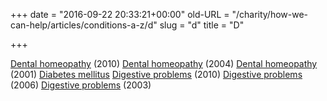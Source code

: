 +++
date = "2016-09-22 20:33:21+00:00"
old-URL = "/charity/how-we-can-help/articles/conditions-a-z/d"
slug = "d"
title = "D"

+++

[Dental homeopathy](http://localhost/how-we-can-help-you/conditions-a-z/top-5-reasons-we-visit-the-dentist/) (2010)
[Dental homeopathy](http://localhost/how-we-can-help-you/conditions-a-z/in-the-dentists-chair/) (2004)
[Dental homeopathy](http://localhost/how-we-can-help-you/conditions-a-z/dental-homeopathy-an-accidental-introduction/) (2001)
[Diabetes mellitus](http://localhost/how-we-can-help-you/conditions-a-z/diabetes-mellitus/)
[Digestive problems](http://localhost/how-we-can-help-you/conditions-a-z/top-tips-for-aiding-digestion/) (2010)
[Digestive problems](http://localhost/how-we-can-help-you/conditions-a-z/spotlight-on-digestion/) (2006)
[Digestive problems](http://localhost/how-we-can-help-you/conditions-a-z/from-heart-burn-to-wind/) (2003)
